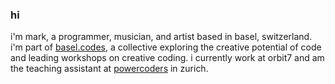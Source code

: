 ### hi

i'm mark, a programmer, musician, and artist based in basel, switzerland. i'm part of [basel.codes](www.basel.codes), a collective exploring the creative potential of code and leading workshops on creative coding. i currently work at orbit7 and am the teaching assistant at [powercoders](https://powercoders.org) in zurich.
